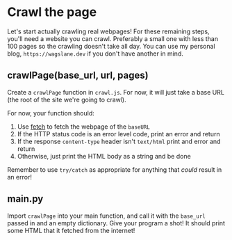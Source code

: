 # Crawl the page

Let's start actually crawling real webpages! For these remaining steps, you'll need a website you can crawl. Preferably a small one with less than 100 pages so the crawling doesn't take all day. You can use my personal blog, `https://wagslane.dev` if you don't have another in mind.

## crawlPage(base_url, url, pages)

Create a `crawlPage` function in `crawl.js`. For now, it will just take a base URL (the root of the site we're going to crawl).

For now, your function should:

1. Use [fetch](https://developer.mozilla.org/en-US/docs/Web/API/Fetch_API) to fetch the webpage of the `baseURL`
2. If the HTTP status code is an error level code, print an error and return
3. If the response `content-type` header isn't `text/html` print and error and return
4. Otherwise, just print the HTML body as a string and be done

Remember to use `try/catch` as appropriate for anything that *could* result in an error!

## main.py

Import `crawlPage` into your main function, and call it with the `base_url` passed in and an empty dictionary. Give your program a shot! It should print some HTML that it fetched from the internet!
